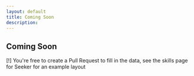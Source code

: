 ```yaml
---
layout: default
title: Coming Soon
description:
---
```


<div class="margin-center" style="height: 100vh;">
  <h2 class="text-3xl font-bold py-5">Coming Soon</h2>

  <p>
    [!] You're free to create a Pull Request to fill in the data, see the skills page for Seeker for an example layout
  </p>
</div>